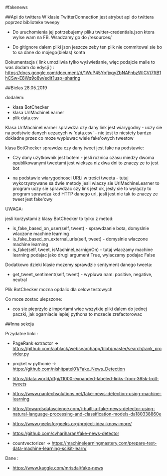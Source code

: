 #fakenews

##Api do twittera
W klasie TwitterConnection jest atrybut api do twittera poprzez biblioteke tweepy

+ Do uruchomienia jej potrzebujemy pliku twitter-credentials.json ktora wylse wam na FB. Wsadzamy go do /resources/

+ Do gitignore dalem pliki json jeszcze zeby ten plik nie commitowal sie bo to sa dane do mojego(bielas) konta

Dokumentacja ( link umożliwia tylko wyświetlanie, więc podajcie maile to was dodam do edycji ) :
https://docs.google.com/document/d/1WuP45YpfjxqyZbNAFnbzWICVt7ftB1hCSw-E8Wq9o8w/edit?usp=sharing

##Bielas 28.05.2019

dodalem:
- klasa BotChecker
- klasa UrlMachineLearner
- plik data.csv

Klasa UrlMachineLearner sprawdza czy dany link jest wiarygodny - uczy sie na podstwie
danych uczacych w 'data.csv' - nie jest to niestety bardzo dokladne przez co moze wypluwac wiele fake'owych tweetow

klasa BotChecker sprawdza czy dany tweet jest fake na podstawie:

- Czy dany uzytkownik jest botem - jesli roznica czasu miedzy dwoma 
opublikowanymi tweetami jest wieksza niz dwa dni to znaczy ze to jest bot

- na podstawie wiarygodnosci URLi w treści tweeta - tutaj wykorzystywane sa dwie metody
jesli wlaczy sie UrlMachineLearner to program uczy sie sprawdzac czy link jest ok,
jesly sie to wyłączy to program sprawdza kod HTTP danego url, jesli jest nie tak to znaczy
ze tweet jest fake'owy

UWAGA:

jesli korzystami z klasy BotChecker to tylko z metod:
- is_fake_based_on_user(self, tweet) - sprawdzanie bota, domyslnie wlaczone machine learning
- is_fake_based_on_external_urls(self, tweet) - domyslnie wlaczone machine learning
- is_fake(self, tweet, isMachineLearnignOn) - tutaj wlaczamy machine learning podajac jako
drugi argument True, wylaczamy podajac False

Dodatkowo dzieki klasie mozemy sprawdzic sentyment danego tweeta:
- get_tweet_sentiment(self, tweet) - wypluwa nam: positive, negative, neutral

Plik BotChecker mozna opdalic dla celow testowych

Co moze zostac ulepszone:
- cos sie pieprzylo z importami wiec wszytkie pliki dalem do jednej paczki,
jak ogarniacie lepiej pythona to mozecie zrefactorowac



##Inna sekcja

Przydatne linki : 
- PageRank extractor -> https://github.com/aablack/websearchapp/blob/master/search/rank_provider.py 

- projket w pythonie -> https://github.com/nishitpatel01/Fake_News_Detection

- https://data.world/d1gi/11000-expanded-labeled-links-from-365k-troll-tweets

- https://www.pantechsolutions.net/fake-news-detection-using-machine-learning

- https://towardsdatascience.com/i-built-a-fake-news-detector-using-natural-language-processing-and-classification-models-da180338860e

- https://www.geeksforgeeks.org/project-idea-know-more/

- https://github.com/cvhariharan/fake-news-detector

-  countvectorizer -> https://machinelearningmastery.com/prepare-text-data-machine-learning-scikit-learn/

Dane :

- https://www.kaggle.com/mrisdal/fake-news
